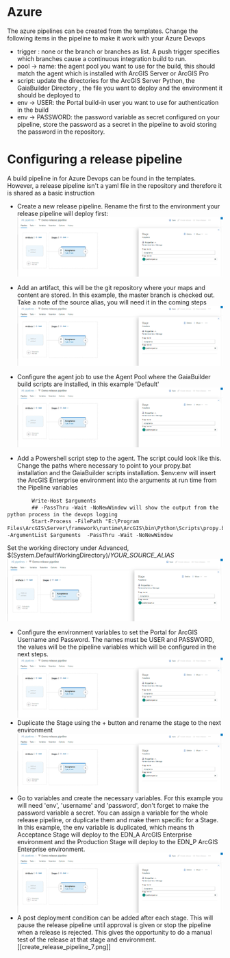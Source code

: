 # Azure 
The azure pipelines can be created from the templates. Change the following items in the pipeline to make it work with your Azure Devops
- trigger : none or the branch or branches as list. A push trigger specifies which branches cause a continuous integration build to run.
- pool -> name: the agent pool you want to use for the build, this should match the agent which is installed with ArcGIS Server or ArcGIS Pro
- script: update the directories for the ArcGIS Server Python, the GaiaBuilder Directory , the file you want to deploy and the environment it should be deployed to
- env -> USER: the Portal build-in user you want to use for authentication in the build
- env -> PASSWORD: the password variable as secret configured on your pipeline, store the password as a secret in the pipeline to avoid storing the password in the repository.

# Configuring a release pipeline
A build pipeline in for Azure Devops can be found in the templates. However, a release pipeline isn't a yaml file in the repository and therefore it is shared as a basic instruction
- Create a new release pipeline. Rename the first to the environment your release pipeline will deploy first:
![Release pipeline step 1](create_release_pipeline_1.png "Release pipeline step 1")

- Add an artifact, this will be the git repository where your maps and content are stored. In this example, the master branch is checked out. Take a note of the source alias, you will need it in the coming steps
![Release pipeline step 2](create_release_pipeline_1.png "Release pipeline step 2")
- Configure the agent job to use the Agent Pool where the GaiaBuilder build scripts are installed, in this example 'Default'
![Release pipeline step 3](create_release_pipeline_1.png "Release pipeline step 3")
- Add a Powershell script step to the agent. The script could look like this. Change the paths where necessary to point to your propy.bat installation and the GaiaBuilder scripts installation. $env:env will insert the ArcGIS Enterprise environment into the arguments at run time from the Pipeline variables
```$arguments = "E:\gispro\GaiaBuilderServerTools\InstallMapservice_lite.py -f public_transport.aprx.json -s $env:env -r false -m true -c true -d false -h true -i true -a true -z true -q true -t true"
        Write-Host $arguments
        ## -PassThru -Wait -NoNewWindow will show the output from the python process in the devops logging
        Start-Process -FilePath "E:\Program Files\ArcGIS\Server\framework\runtime\ArcGIS\bin\Python\Scripts\propy.bat" -ArgumentList $arguments  -PassThru -Wait -NoNewWindow
```
Set the working directory under Advanced, $(System.DefaultWorkingDirectory)/_YOUR_SOURCE_ALIAS_
![Release pipeline step 4](create_release_pipeline_1.png "Release pipeline step 4")
- Configure the environment variables to set the Portal for ArcGIS Username and Password. The names must be USER and PASSWORD, the values will be the pipeline variables which will be configured in the next steps.
![Release pipeline step 5](create_release_pipeline_1.png "Release pipeline step 5")
- Duplicate the Stage using the + button and rename the stage to the next environment
![Release pipeline step 6](create_release_pipeline_1.png "Release pipeline step 6")
- Go to variables and create the necessary variables. For this example you will need 'env', 'username' and 'password', don't forget to make the password variable a secret. You can assign a variable for the whole release pipeline, or duplicate them and make them specific for a Stage. In this example, the env variable is duplicated, which means th Acceptance Stage will deploy to the EDN_A ArcGIS Enterprise environment and the Production Stage will deploy to the EDN_P ArcGIS Enterprise environment.
![Release pipeline step 7](create_release_pipeline_1.png "Release pipeline step 7")
- A post deployment condition can be added after each stage. This will pause the release pipeline until approval is given or stop the pipeline when a release is rejected. This gives the opportunity to do a manual test of the release at that stage and environment.
[[create_release_pipeline_7.png]]
